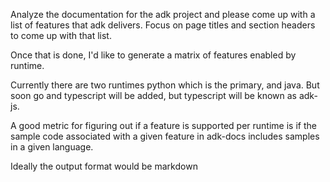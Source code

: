 Analyze the documentation for the adk project and please come up with a list of features that adk delivers. Focus on page titles and section headers to come up with that list.

Once that is done, I'd like to generate a matrix of features enabled by runtime.

Currently there are two runtimes python which is the primary, and java. But soon go and typescript will be added, but typescript will be known as adk-js.

A good metric for figuring out if a feature is supported per runtime is if the sample code associated with a given feature in adk-docs includes samples in a given language.

Ideally the output format would be markdown